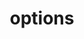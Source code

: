 ---
title: options
api:
  file: api_gateway_swagger.json
  operationId: options_api-v2-licenses-terms-default
hidden: false
---